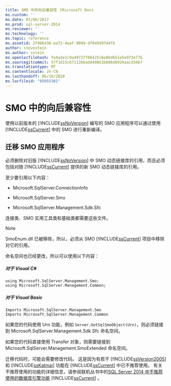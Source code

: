 ```yaml
---
title: SMO 中的向后兼容性 |Microsoft Docs
ms.custom: ''
ms.date: 03/06/2017
ms.prod: sql-server-2014
ms.reviewer: ''
ms.technology: ''
ms.topic: reference
ms.assetid: 2f986436-aaf2-4eaf-9809-df849d97d4fb
author: stevestein
ms.author: sstein
ms.openlocfilehash: fe4a3e1c9a49737f06425c6e8bd651e5e973e77b
ms.sourcegitcommit: 57f1d15c67113bbadd40861b886d6929aacd3467
ms.translationtype: MT
ms.contentlocale: zh-CN
ms.lasthandoff: 06/18/2020
ms.locfileid: "85055301"
---
```

# <a name="backward-compatibility-in-smo"></a>SMO 中的向后兼容性
  使用以前版本的 [!INCLUDE[ssNoVersion](../../includes/ssnoversion-md.md)] 编写的 SMO 应用程序可以通过使用 [!INCLUDE[ssCurrent](../../includes/sscurrent-md.md)] 中的 SMO 进行重新编译。  
  
## <a name="migrating-smo-applications"></a>迁移 SMO 应用程序  
 必须删除对旧版 [!INCLUDE[ssNoVersion](../../includes/ssnoversion-md.md)] 中 SMO 动态链接库的引用，而且必须包括对随 [!INCLUDE[ssCurrent](../../includes/sscurrent-md.md)] 提供的新 SMO 动态链接库的引用。  
  
 至少要引用以下内容：  
  
-   Microsoft.SqlServer.ConnectionInfo  
  
-   Microsoft.SqlServer.Smo  
  
-   Microsoft.SqlServer.Management.Sdk.Sfc  
  
 连接类、SMO 实用工具类和基础类都需要这些文件。  
  
> [!NOTE]  
>  SmoEnum.dll 已被移除，所以，必须从 SMO [!INCLUDE[ssCurrent](../../includes/sscurrent-md.md)] 项目中移除对它的引用。  
  
 命名空间也已经更改，所以可以使用以下内容：  
  
##### <a name="for-visual-c"></a>对于 Visual C#  
  
```  
using Microsoft.SqlServer.Management.Smo;  
using Microsoft.SqlServer.Management.Common;  
```  
  
##### <a name="for-visual-basic"></a>对于 Visual Basic  
  
```  
Imports Microsoft.SqlServer.Management.Smo  
Imports Microsoft.SqlServer.Management.Common  
```  
  
 如果您的代码使用 Urn 功能，例如 `Server.GetSqlSmoObject(Urn)`，则必须链接到 Microsoft.SqlServer.Management.Sdk.Sfc 命名空间。  
  
 如果您的代码直接使用 Transfer 对象，则需要链接到 Microsoft.SqlServer.Management.SmoExtended 命名空间。  
  
 迁移代码时，可能会需要修改代码。 这是因为有若干 [!INCLUDE[ssVersion2005](../../includes/ssversion2005-md.md)] 和 [!INCLUDE[ssKatmai](../../includes/sskatmai-md.md)] 功能在 [!INCLUDE[ssCurrent](../../includes/sscurrent-md.md)] 中已不推荐使用。 有关不推荐使用的功能的详细信息，请参阅联机丛书中的[SQL Server 2014 中不推荐使用的数据库引擎功能](../../database-engine/deprecated-database-engine-features-in-sql-server-2016.md) [!INCLUDE[ssCurrent](../../includes/sscurrent-md.md)] 。  
  
  
